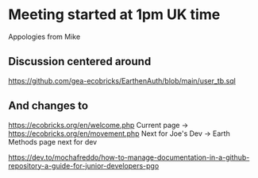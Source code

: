 # Meeting started at 1pm UK time
Appologies from Mike

## Discussion centered around

https://github.com/gea-ecobricks/EarthenAuth/blob/main/user_tb.sql 

## And changes to
https://ecobricks.org/en/welcome.php
Current page -> https://ecobricks.org/en/movement.php
Next for Joe's Dev -> Earth Methods page next for dev  

https://dev.to/mochafreddo/how-to-manage-documentation-in-a-github-repository-a-guide-for-junior-developers-pgo
